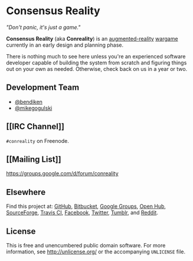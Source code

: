 Consensus Reality
=================

*"Don't panic, it's just a game."*

**Consensus Reality** (aka **Conreality**) is an
[augmented-reality](https://github.com/conreality/consensus/wiki/Glossary#augmented-reality)
[wargame](https://github.com/conreality/consensus/wiki/Glossary#wargame)
currently in an early design and planning phase.

There is nothing much to see here unless you're an experienced software
developer capable of building the system from scratch and figuring things
out on your own as needed. Otherwise, check back on us in a year or two.

Development Team
----------------

* [@bendiken](https://github.com/bendiken)
* [@mikegogulski](https://github.com/mikegogulski)

[[IRC Channel]]
---------------

`#conreality` on Freenode.

[[Mailing List]]
----------------

https://groups.google.com/d/forum/conreality

Elsewhere
---------

Find this project at:
[GitHub](https://github.com/conreality/consensus),
[Bitbucket](https://bitbucket.org/conreality/consensus),
[Google Groups](https://groups.google.com/d/forum/conreality),
[Open Hub](https://www.openhub.net/p/conreality),
[SourceForge](https://sourceforge.net/projects/conreality/),
[Travis CI](https://travis-ci.org/conreality/consensus),
[Facebook](https://www.facebook.com/conreality),
[Twitter](https://twitter.com/ConrealityGame),
[Tumblr](http://conreality.tumblr.com/), and
[Reddit](https://www.reddit.com/r/Conreality/).

License
-------

This is free and unencumbered public domain software. For more information,
see http://unlicense.org/ or the accompanying `UNLICENSE` file.
